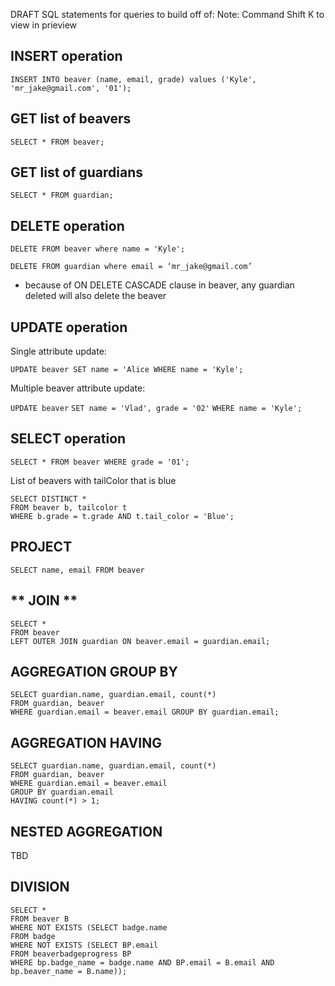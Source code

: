 DRAFT SQL statements for queries to build off of:
Note: Command Shift K to view in prieview

## **INSERT operation**

`INSERT INTO beaver (name, email, grade) values ('Kyle', 'mr_jake@gmail.com', '01');`

## **GET list of beavers**

`SELECT * FROM beaver;`

## **GET list of guardians**

`SELECT * FROM guardian;`

## **DELETE operation**

`DELETE FROM beaver where name = 'Kyle';`

`DELETE FROM guardian where email = ‘mr_jake@gmail.com’ `

- because of ON DELETE CASCADE clause in beaver, any guardian deleted will also delete the beaver

## **UPDATE operation**

Single attribute update:

`UPDATE beaver SET name = 'Alice WHERE name = 'Kyle';`

Multiple beaver attribute update:

`UPDATE beaver`
`SET name = 'Vlad', grade = '02'`
`WHERE name = 'Kyle';`

## **SELECT operation**

`SELECT * FROM beaver WHERE grade = '01';`

List of beavers with tailColor that is blue

`SELECT DISTINCT *` <br>
`FROM beaver b, tailcolor t` <br>
`WHERE b.grade = t.grade AND t.tail_color = 'Blue';`

## **PROJECT**

`SELECT name, email FROM beaver`

## ** JOIN **

`SELECT *` <br>
`FROM beaver` <br>
`LEFT OUTER JOIN guardian ON beaver.email = guardian.email;`

## **AGGREGATION GROUP BY**

`SELECT guardian.name, guardian.email, count(*)` <br>
`FROM guardian, beaver` <br>
`WHERE guardian.email = beaver.email GROUP BY guardian.email;`

## **AGGREGATION HAVING**

`SELECT guardian.name, guardian.email, count(*)` <br>
`FROM guardian, beaver` <br>
`WHERE guardian.email = beaver.email` <br>
`GROUP BY guardian.email` <br>
`HAVING count(*) > 1;`

## **NESTED AGGREGATION**

TBD

## **DIVISION**

`SELECT *` <br>
`FROM beaver B` <br>
`WHERE NOT EXISTS (SELECT badge.name` <br>
`FROM badge` <br>
`WHERE NOT EXISTS (SELECT BP.email` <br>
`FROM beaverbadgeprogress BP` <br>
`WHERE bp.badge_name = badge.name AND BP.email = B.email AND bp.beaver_name = B.name));`
